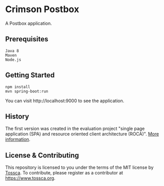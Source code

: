 # Crimson Postbox

A Postbox application.

## Prerequisites

```
Java 8
Maven
Node.js
```

## Getting Started

```
npm install
mvn spring-boot:run
```

You can visit http://localhost:9000 to see the application.

## History

The first version was created in the evaluation project "single page application
(SPA) and resource oriented client architecture (ROCA)". [More
information](http://lvm-it.github.io).

## License & Contributing

This repository is licensed to you under the terms of the MIT license by
[Tossca](https://tossca.org/). To contribute, please register as a contributor
at https://www.tossca.org.

